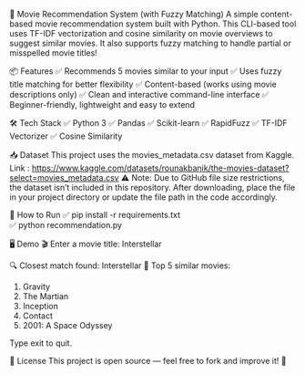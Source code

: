 🎥 Movie Recommendation System (with Fuzzy Matching)
A simple content-based movie recommendation system built with Python.
This CLI-based tool uses TF-IDF vectorization and cosine similarity on movie overviews to suggest similar movies.
It also supports fuzzy matching to handle partial or misspelled movie titles!

📦 Features
✅ Recommends 5 movies similar to your input
✅ Uses fuzzy title matching for better flexibility
✅ Content-based (works using movie descriptions only)
✅ Clean and interactive command-line interface
✅ Beginner-friendly, lightweight and easy to extend                  

🛠️ Tech Stack
✅ Python 3
✅ Pandas
✅ Scikit-learn
✅ RapidFuzz
✅ TF-IDF Vectorizer
✅ Cosine Similarity

📥 Dataset
This project uses the movies_metadata.csv dataset from Kaggle.
Link : https://www.kaggle.com/datasets/rounakbanik/the-movies-dataset?select=movies_metadata.csv
⚠️ Note: Due to GitHub file size restrictions, the dataset isn’t included in this repository.
After downloading, place the file in your project directory or update the file path in the code accordingly.

🚀 How to Run
✅ pip install -r requirements.txt   
✅ python recommendation.py

🖥️ Demo
🎬 Enter a movie title: Interstellar

🔍 Closest match found: Interstellar
🎯 Top 5 similar movies:
1. Gravity
2. The Martian
3. Inception
4. Contact
5. 2001: A Space Odyssey

Type exit to quit.

📜 License
This project is open source — feel free to fork and improve it! 🚀



